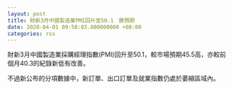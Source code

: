 ```yaml
---
layout: post
title: 財新3月中國製造業PMI回升至50.1　勝預期
date: 2020-04-01 09:58:03.000000000 +08:00
categories: rss
---
```


財新3月中國製造業採購經理指數(PMI)回升至50.1，較市場預期45.5高，亦較前個月40.3的紀錄新低有改善。

不過新公布的分項數據中，新訂單、出口訂單及就業指數仍處於萎縮區域內。
